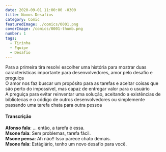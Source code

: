```yaml
---
date: 2020-09-01 11:00:00 -0300
title: Novos Desafios 
category: Comic
featuredImage: ./comics/0001.png
coverImage: /comics/0001-thumb.png
number: 1
tags:
  - Tirinha
  - Equipe
  - Desafio
---
```


Para a primeira tira resolvi escolher uma história para mostrar duas características importante para desenvolvedores, amor pelo desafio e preguiça  
O amor nos faz buscar um propósito para as tarefas e aceitar coisas que são perto do impossível, mas capaz de entregar valor para o usuário  
A preguiça para evitar reinventar uma solução, aceitando a existências de bibliotecas e o código de outros desenvolvedores ou simplemente passando uma tarefa chata para outra pessoa

#### Transcrição

**Afonso fala**: ... então, a tarefa é essa.  
**Msone fala**: Sem problemas, tarefa fácil.  
**Msone pensa**: Ah não!! Isso parece chato demais.  
**Msone fala**: Estágiário, tenho um novo desafio para você.  

